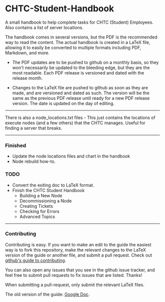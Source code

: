 # CHTC-Student-Handbook
A small handbook to help complete tasks for CHTC (Student) Employees. Also contains a list of server locations.

The handbook comes in several versions, but the PDF is the recommended way to read the content. The actual handbook is created in a LaTeX file, allowing it to easily be converted to multiple formats including PDF, Markdown, and more.

* The PDF updates are to be pushed to github on a monthly basis, so they won't
necessarily be updated to the bleeding edge, but they are the most readable. Each PDF release is versioned and dated with the release month.

* Changes to the LaTeX file are pushed to github as soon as they are made, and are versioned and dated as such. The version will be the same as the previous PDF release until ready for a new PDF release version. The date is updated on the day of editing.

---

There is also a node_locations.txt files - This just contains the locations
of execute nodes (and a few others) that the CHTC manages. Useful for finding
a server that breaks.

---
### Finished
* Update the node locations files and chart in the handbook
* Node rebuild how-to.

### TODO
* Convert the exiting doc to LaTeX format.
* Finish the CHTC Student Handbook
  * Building a New Node
  * Decommissioning a Node
  * Creating Tickets
  * Checking for Errors
  * Advanced Topics

---
### Contributing
Contributing is easy. If you want to make an edit to the guide the easiest way
is to fork this repository, make the relevant changes to the LaTeX version of the
guide or another file, and submit a pull request. Check out [github's guide to
contributing](https://guides.github.com/activities/contributing-to-open-source/).

You can also open any issues that you see in the github issue tracker, and feel
free to submit pull requests to fix issues that are listed. Thanks!

When submitting a pull-request, only submit the relevant LaTeX files.

The old version of the guide: [Google Doc](https://docs.google.com/document/d/1XWWugLd2ubjC2SWD6XwMQ3_cEg3PHSabXV6s7yz56gM/edit?usp=sharing).
